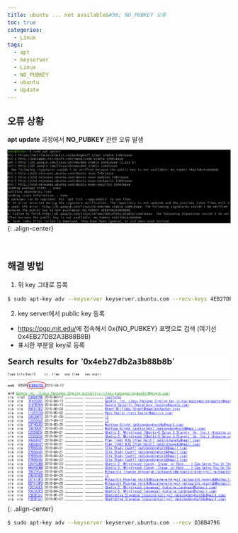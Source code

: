 ```yaml
---
title: ubuntu ... not available&#58; NO_PUBKEY 오류
toc: true
categories:
  - Linux
tags:
  - apt
  - keyserver
  - Linux
  - NO_PUBKEY
  - ubuntu
  - Update
---
```


## **오류 상황**

**apt update** 과정에서 **NO_PUBKEY** 관련 오류 발생

![error situation](/assets/images/posts/2022-9-27-tistory-post-118/img-1.png){: .align-center}

<br>

## **해결 방법**

1. 위 key 그대로 등록

```bash
$ sudo apt-key adv --keyserver keyserver.ubuntu.com --recv-keys 4EB27DB2A3B88B8B
```

2. key server에서 public key 등록

- <https://pgp.mit.edu/>에 접속해서 0x{NO_PUBKEY} 포맷으로 검색 (여기선 0x4EB27DB2A3B88B8B)
- 표시한 부분을 key로 등록

![search key](/assets/images/posts/2022-9-27-tistory-post-118/img-2.png){: .align-center}

```bash
$ sudo apt-key adv --keyserver keyserver.ubuntu.com --recv D38B4796
```
